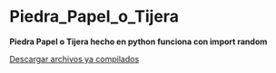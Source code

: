 # Piedra_Papel_o_Tijera
__Piedra Papel o Tijera hecho en python funciona con import random__

[Descargar archivos ya compilados](blob:https://github.com/4478939c-422e-4ba0-a7ae-b029d6d82696)
